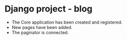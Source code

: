 # Django project - blog
- The Core application has been created and registered.
- New pages have been added.
- The paginator is connected.
